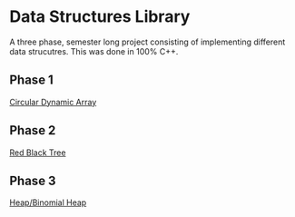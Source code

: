 
# Data Structures Library

A three phase, semester long project consisting of implementing different data strucutres. This was done in 100% C++.

## Phase 1
[Circular Dynamic Array](https://github.com/danetsao/Data-Structures-Library/tree/main/CDA)

## Phase 2
[Red Black Tree](https://github.com/danetsao/Data-Structures-Library/tree/main/RBTree)

## Phase 3
[Heap/Binomial Heap](https://github.com/danetsao/Data-Structures-Library/tree/main/BHeap)